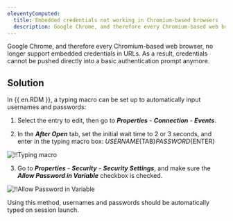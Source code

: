 ```yaml
---
eleventyComputed:
  title: Embedded credentials not working in Chromium-based browsers
  description: Google Chrome, and therefore every Chromium-based web browser, no longer support embedded credentials in URLs.
---
```

Google Chrome, and therefore every Chromium-based web browser, no longer support embedded credentials in URLs. As a result, credentials cannot be pushed directly into a basic authentication prompt anymore.

## Solution
In {{ en.RDM }}, a typing macro can be set up to automatically input usernames and passwords:

1. Select the entry to edit, then go to ***Properties*** - ***Connection*** - ***Events***.

1. In the ***After Open*** tab, set the initial wait time to 2 or 3 seconds, and enter in the typing macro box: $USERNAME${TAB}$PASSWORD${ENTER}

![!!Typing macro](https://cdnweb.devolutions.net/docs/RDMW4043_2024_1.png)

3. Go to ***Properties*** - ***Security*** - ***Security Settings***, and make sure the ***Allow Password in Variable*** checkbox is checked.

![!!Allow Password in Variable](https://cdnweb.devolutions.net/docs/RDMW4044_2024_1.png)

Using this method, usernames and passwords should be automatically typed on session launch.